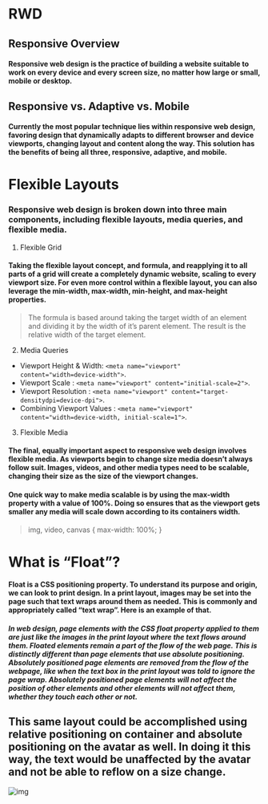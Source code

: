 # RWD
## Responsive Overview
#### Responsive web design is the practice of building a website suitable to work on every device and every screen size, no matter how large or small, mobile or desktop.
## Responsive vs. Adaptive vs. Mobile
#### Currently the most popular technique lies within responsive web design, favoring design that dynamically adapts to different browser and device viewports, changing layout and content along the way. This solution has the benefits of being all three, responsive, adaptive, and mobile.
# Flexible Layouts
### Responsive web design is broken down into three main components, including flexible layouts, media queries, and flexible media.
1. Flexible Grid
#### Taking the flexible layout concept, and formula, and reapplying it to all parts of a grid will create a completely dynamic website, scaling to every viewport size. For even more control within a flexible layout, you can also leverage the min-width, max-width, min-height, and max-height properties.
> The formula is based around taking the target width of an element and dividing it by the width of it’s parent element. The result is the relative width of the target element.
2. Media Queries
- Viewport Height & Width: `<meta name="viewport" content="width=device-width">`.
- Viewport Scale : `<meta name="viewport" content="initial-scale=2">`.
- Viewport Resolution : `<meta name="viewport" content="target-densitydpi=device-dpi">`.
- Combining Viewport Values : `<meta name="viewport" content="width=device-width, initial-scale=1">`.
3. Flexible Media
#### The final, equally important aspect to responsive web design involves flexible media. As viewports begin to change size media doesn’t always follow suit. Images, videos, and other media types need to be scalable, changing their size as the size of the viewport changes.

#### One quick way to make media scalable is by using the max-width property with a value of 100%. Doing so ensures that as the viewport gets smaller any media will scale down according to its containers width.

> img, video, canvas {
  max-width: 100%;
}

# What is “Float”?
#### Float is a CSS positioning property. To understand its purpose and origin, we can look to print design. In a print layout, images may be set into the page such that text wraps around them as needed. This is commonly and appropriately called “text wrap”. Here is an example of that.
##### In web design, page elements with the CSS float property applied to them are just like the images in the print layout where the text flows around them. Floated elements remain a part of the flow of the web page. This is distinctly different than page elements that use absolute positioning. Absolutely positioned page elements are removed from the flow of the webpage, like when the text box in the print layout was told to ignore the page wrap. Absolutely positioned page elements will not affect the position of other elements and other elements will not affect them, whether they touch each other or not.

## This same layout could be accomplished using relative positioning on container and absolute positioning on the avatar as well. In doing it this way, the text would be unaffected by the avatar and not be able to reflow on a size change.
![img](https://i1.wp.com/css-tricks.com/wp-content/csstricks-uploads/reflow-example-2.png?resize=540%2C177)
